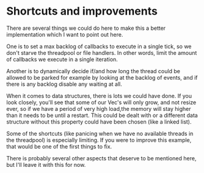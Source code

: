 # Shortcuts and improvements

There are several things we could do here to make this a better implementation which I want to point out here.

One is to set a max backlog of callbacks to execute in a single tick, so we don't starve the threadpool or file handlers. In other words, limit the amount of callbacks we execute in a single iteration.

Another is to dynamically decide if/and how long the thread could be allowed to be parked for example by looking at the backlog of events, and if there is any backlog disable any waiting at all.

When it comes to data structures, there is lots we could have done.
If you look closely, you'll see that some of our Vec's will only grow, and not resize ever, so if we have a period of very high load,the memory will stay higher than it needs to be until a restart. This could be dealt with or a different data structure without this property could have been chosen (like a linked list).

Some of the shortcuts (like panicing when we have no available threads in the threadpool) is especially limiting. If you were to improve this example, that would be one of the first things to fix.

There is probably several other aspects that deserve to be mentioned here, but I'll leave it with this for now.

